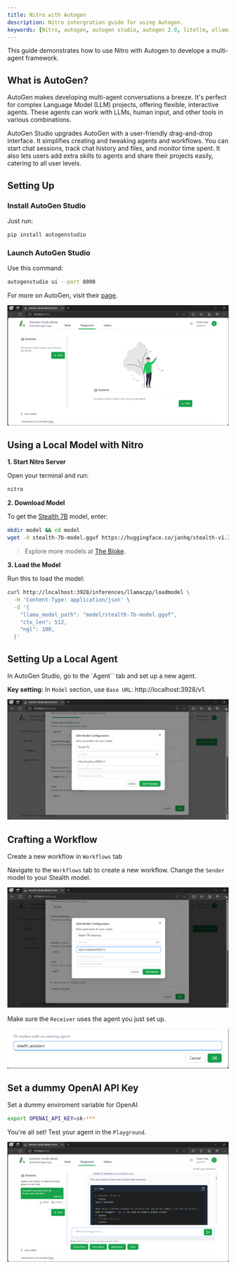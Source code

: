 ```yaml
---
title: Nitro with Autogen
description: Nitro intergration guide for using Autogen.
keywords: [Nitro, autogen, autogen studio, autogen 2.0, litellm, ollama, Jan, fast inference, inference server, local AI, large language model, OpenAI compatible, open source, llama]
---
```


This guide demonstrates how to use Nitro with Autogen to develope a multi-agent framework.

## What is AutoGen?

AutoGen makes developing multi-agent conversations a breeze. It's perfect for complex Language Model (LLM) projects, offering flexible, interactive agents. These agents can work with LLMs, human input, and other tools in various combinations.

AutoGen Studio upgrades AutoGen with a user-friendly drag-and-drop interface. It simplifies creating and tweaking agents and workflows. You can start chat sessions, track chat history and files, and monitor time spent. It also lets users add extra skills to agents and share their projects easily, catering to all user levels.

## Setting Up

### Install AutoGen Studio

Just run:

```bash
pip install autogenstudio
```

### Launch AutoGen Studio
Use this command:

```bash
autogenstudio ui --port 8000
```

For more on AutoGen, visit their [page](https://microsoft.github.io/autogen/blog/2023/12/01/AutoGenStudio/).

![Autogen Studio page](img/autogen_page.png)

## Using a Local Model with Nitro

**1. Start Nitro Server**

Open your terminal and run:
```bash
nitro
```
**2. Download Model**

To get the [Stealth 7B](https://huggingface.co/janhq/stealth-v1.3-GGUF) model, enter:

```bash title="Get a model"
mkdir model && cd model
wget -O stealth-7b-model.gguf https://huggingface.co/janhq/stealth-v1.3-GGUF/resolve/main/stealth-v1.3.Q4_K_M.gguf
```

> Explore more models at [The Bloke](https://huggingface.co/TheBloke).

**3. Load the Model**

Run this to load the model:

```bash title="Load model to the server"
curl http://localhost:3928/inferences/llamacpp/loadmodel \
  -H 'Content-Type: application/json' \
  -d '{
    "llama_model_path": "model/stealth-7b-model.gguf",
    "ctx_len": 512,
    "ngl": 100,
  }'
```

## Setting Up a Local Agent

In AutoGen Studio, go to the `Agent`` tab and set up a new agent.

**Key setting:** In `Model` section, use `Base URL`: http://localhost:3928/v1.

![Local LLM with AutoGen](img/autogen_localllm.png)

## Crafting a Workflow

Create a new workflow in `Workflows` tab

Navigate to the `Workflows` tab to create a new workflow. Change the `Sender` model to your Stealth model.

![Create local LLM work flow with AutoGen](img/autogen_workflow.png)

Make sure the `Receiver` uses the agent you just set up.

![Configure Receiver in AutoGen](img/autogen_receiver.png)

## Set a dummy OpenAI API Key

Set a dummy enviroment variable for OpenAI

```bash
export OPENAI_API_KEY=sk-***
```

You're all set! Test your agent in the `Playground`.

![Example local LLM with Autogen](img/autogen_stealth.png)